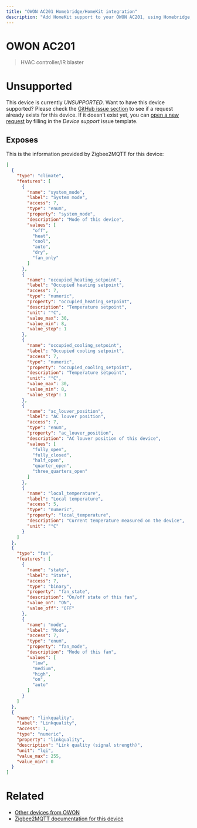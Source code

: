 ```yaml
---
title: "OWON AC201 Homebridge/HomeKit integration"
description: "Add HomeKit support to your OWON AC201, using Homebridge, Zigbee2MQTT and homebridge-z2m."
---
```

<!---
This file has been GENERATED using src/docgen/docgen.ts
DO NOT EDIT THIS FILE MANUALLY!
-->
# OWON AC201
> HVAC controller/IR blaster


# Unsupported

This device is currently *UNSUPPORTED*.
Want to have this device supported? Please check the [GitHub issue section](https://github.com/itavero/homebridge-z2m/issues?q=AC201) to see if a request already exists for this device.
If it doesn't exist yet, you can [open a new request](https://github.com/itavero/homebridge-z2m/issues/new?assignees=&labels=enhancement&template=device_support.yml&title=%5BDevice%5D+OWON%20AC201&model=OWON%20AC201&exposes=%5B%0A%20%20%7B%0A%20%20%20%20%22type%22%3A%20%22climate%22%2C%0A%20%20%20%20%22features%22%3A%20%5B%0A%20%20%20%20%20%20%7B%0A%20%20%20%20%20%20%20%20%22name%22%3A%20%22system_mode%22%2C%0A%20%20%20%20%20%20%20%20%22label%22%3A%20%22System%20mode%22%2C%0A%20%20%20%20%20%20%20%20%22access%22%3A%207%2C%0A%20%20%20%20%20%20%20%20%22type%22%3A%20%22enum%22%2C%0A%20%20%20%20%20%20%20%20%22property%22%3A%20%22system_mode%22%2C%0A%20%20%20%20%20%20%20%20%22description%22%3A%20%22Mode%20of%20this%20device%22%2C%0A%20%20%20%20%20%20%20%20%22values%22%3A%20%5B%0A%20%20%20%20%20%20%20%20%20%20%22off%22%2C%0A%20%20%20%20%20%20%20%20%20%20%22heat%22%2C%0A%20%20%20%20%20%20%20%20%20%20%22cool%22%2C%0A%20%20%20%20%20%20%20%20%20%20%22auto%22%2C%0A%20%20%20%20%20%20%20%20%20%20%22dry%22%2C%0A%20%20%20%20%20%20%20%20%20%20%22fan_only%22%0A%20%20%20%20%20%20%20%20%5D%0A%20%20%20%20%20%20%7D%2C%0A%20%20%20%20%20%20%7B%0A%20%20%20%20%20%20%20%20%22name%22%3A%20%22occupied_heating_setpoint%22%2C%0A%20%20%20%20%20%20%20%20%22label%22%3A%20%22Occupied%20heating%20setpoint%22%2C%0A%20%20%20%20%20%20%20%20%22access%22%3A%207%2C%0A%20%20%20%20%20%20%20%20%22type%22%3A%20%22numeric%22%2C%0A%20%20%20%20%20%20%20%20%22property%22%3A%20%22occupied_heating_setpoint%22%2C%0A%20%20%20%20%20%20%20%20%22description%22%3A%20%22Temperature%20setpoint%22%2C%0A%20%20%20%20%20%20%20%20%22unit%22%3A%20%22%C2%B0C%22%2C%0A%20%20%20%20%20%20%20%20%22value_max%22%3A%2030%2C%0A%20%20%20%20%20%20%20%20%22value_min%22%3A%208%2C%0A%20%20%20%20%20%20%20%20%22value_step%22%3A%201%0A%20%20%20%20%20%20%7D%2C%0A%20%20%20%20%20%20%7B%0A%20%20%20%20%20%20%20%20%22name%22%3A%20%22occupied_cooling_setpoint%22%2C%0A%20%20%20%20%20%20%20%20%22label%22%3A%20%22Occupied%20cooling%20setpoint%22%2C%0A%20%20%20%20%20%20%20%20%22access%22%3A%207%2C%0A%20%20%20%20%20%20%20%20%22type%22%3A%20%22numeric%22%2C%0A%20%20%20%20%20%20%20%20%22property%22%3A%20%22occupied_cooling_setpoint%22%2C%0A%20%20%20%20%20%20%20%20%22description%22%3A%20%22Temperature%20setpoint%22%2C%0A%20%20%20%20%20%20%20%20%22unit%22%3A%20%22%C2%B0C%22%2C%0A%20%20%20%20%20%20%20%20%22value_max%22%3A%2030%2C%0A%20%20%20%20%20%20%20%20%22value_min%22%3A%208%2C%0A%20%20%20%20%20%20%20%20%22value_step%22%3A%201%0A%20%20%20%20%20%20%7D%2C%0A%20%20%20%20%20%20%7B%0A%20%20%20%20%20%20%20%20%22name%22%3A%20%22ac_louver_position%22%2C%0A%20%20%20%20%20%20%20%20%22label%22%3A%20%22AC%20louver%20position%22%2C%0A%20%20%20%20%20%20%20%20%22access%22%3A%207%2C%0A%20%20%20%20%20%20%20%20%22type%22%3A%20%22enum%22%2C%0A%20%20%20%20%20%20%20%20%22property%22%3A%20%22ac_louver_position%22%2C%0A%20%20%20%20%20%20%20%20%22description%22%3A%20%22AC%20louver%20position%20of%20this%20device%22%2C%0A%20%20%20%20%20%20%20%20%22values%22%3A%20%5B%0A%20%20%20%20%20%20%20%20%20%20%22fully_open%22%2C%0A%20%20%20%20%20%20%20%20%20%20%22fully_closed%22%2C%0A%20%20%20%20%20%20%20%20%20%20%22half_open%22%2C%0A%20%20%20%20%20%20%20%20%20%20%22quarter_open%22%2C%0A%20%20%20%20%20%20%20%20%20%20%22three_quarters_open%22%0A%20%20%20%20%20%20%20%20%5D%0A%20%20%20%20%20%20%7D%2C%0A%20%20%20%20%20%20%7B%0A%20%20%20%20%20%20%20%20%22name%22%3A%20%22local_temperature%22%2C%0A%20%20%20%20%20%20%20%20%22label%22%3A%20%22Local%20temperature%22%2C%0A%20%20%20%20%20%20%20%20%22access%22%3A%205%2C%0A%20%20%20%20%20%20%20%20%22type%22%3A%20%22numeric%22%2C%0A%20%20%20%20%20%20%20%20%22property%22%3A%20%22local_temperature%22%2C%0A%20%20%20%20%20%20%20%20%22description%22%3A%20%22Current%20temperature%20measured%20on%20the%20device%22%2C%0A%20%20%20%20%20%20%20%20%22unit%22%3A%20%22%C2%B0C%22%0A%20%20%20%20%20%20%7D%0A%20%20%20%20%5D%0A%20%20%7D%2C%0A%20%20%7B%0A%20%20%20%20%22type%22%3A%20%22fan%22%2C%0A%20%20%20%20%22features%22%3A%20%5B%0A%20%20%20%20%20%20%7B%0A%20%20%20%20%20%20%20%20%22name%22%3A%20%22state%22%2C%0A%20%20%20%20%20%20%20%20%22label%22%3A%20%22State%22%2C%0A%20%20%20%20%20%20%20%20%22access%22%3A%207%2C%0A%20%20%20%20%20%20%20%20%22type%22%3A%20%22binary%22%2C%0A%20%20%20%20%20%20%20%20%22property%22%3A%20%22fan_state%22%2C%0A%20%20%20%20%20%20%20%20%22description%22%3A%20%22On%2Foff%20state%20of%20this%20fan%22%2C%0A%20%20%20%20%20%20%20%20%22value_on%22%3A%20%22ON%22%2C%0A%20%20%20%20%20%20%20%20%22value_off%22%3A%20%22OFF%22%0A%20%20%20%20%20%20%7D%2C%0A%20%20%20%20%20%20%7B%0A%20%20%20%20%20%20%20%20%22name%22%3A%20%22mode%22%2C%0A%20%20%20%20%20%20%20%20%22label%22%3A%20%22Mode%22%2C%0A%20%20%20%20%20%20%20%20%22access%22%3A%207%2C%0A%20%20%20%20%20%20%20%20%22type%22%3A%20%22enum%22%2C%0A%20%20%20%20%20%20%20%20%22property%22%3A%20%22fan_mode%22%2C%0A%20%20%20%20%20%20%20%20%22description%22%3A%20%22Mode%20of%20this%20fan%22%2C%0A%20%20%20%20%20%20%20%20%22values%22%3A%20%5B%0A%20%20%20%20%20%20%20%20%20%20%22low%22%2C%0A%20%20%20%20%20%20%20%20%20%20%22medium%22%2C%0A%20%20%20%20%20%20%20%20%20%20%22high%22%2C%0A%20%20%20%20%20%20%20%20%20%20%22on%22%2C%0A%20%20%20%20%20%20%20%20%20%20%22auto%22%0A%20%20%20%20%20%20%20%20%5D%0A%20%20%20%20%20%20%7D%0A%20%20%20%20%5D%0A%20%20%7D%2C%0A%20%20%7B%0A%20%20%20%20%22name%22%3A%20%22linkquality%22%2C%0A%20%20%20%20%22label%22%3A%20%22Linkquality%22%2C%0A%20%20%20%20%22access%22%3A%201%2C%0A%20%20%20%20%22type%22%3A%20%22numeric%22%2C%0A%20%20%20%20%22property%22%3A%20%22linkquality%22%2C%0A%20%20%20%20%22description%22%3A%20%22Link%20quality%20(signal%20strength)%22%2C%0A%20%20%20%20%22unit%22%3A%20%22lqi%22%2C%0A%20%20%20%20%22value_max%22%3A%20255%2C%0A%20%20%20%20%22value_min%22%3A%200%0A%20%20%7D%0A%5D) by filling in the _Device support_ issue template.

## Exposes

This is the information provided by Zigbee2MQTT for this device:

```json
[
  {
    "type": "climate",
    "features": [
      {
        "name": "system_mode",
        "label": "System mode",
        "access": 7,
        "type": "enum",
        "property": "system_mode",
        "description": "Mode of this device",
        "values": [
          "off",
          "heat",
          "cool",
          "auto",
          "dry",
          "fan_only"
        ]
      },
      {
        "name": "occupied_heating_setpoint",
        "label": "Occupied heating setpoint",
        "access": 7,
        "type": "numeric",
        "property": "occupied_heating_setpoint",
        "description": "Temperature setpoint",
        "unit": "°C",
        "value_max": 30,
        "value_min": 8,
        "value_step": 1
      },
      {
        "name": "occupied_cooling_setpoint",
        "label": "Occupied cooling setpoint",
        "access": 7,
        "type": "numeric",
        "property": "occupied_cooling_setpoint",
        "description": "Temperature setpoint",
        "unit": "°C",
        "value_max": 30,
        "value_min": 8,
        "value_step": 1
      },
      {
        "name": "ac_louver_position",
        "label": "AC louver position",
        "access": 7,
        "type": "enum",
        "property": "ac_louver_position",
        "description": "AC louver position of this device",
        "values": [
          "fully_open",
          "fully_closed",
          "half_open",
          "quarter_open",
          "three_quarters_open"
        ]
      },
      {
        "name": "local_temperature",
        "label": "Local temperature",
        "access": 5,
        "type": "numeric",
        "property": "local_temperature",
        "description": "Current temperature measured on the device",
        "unit": "°C"
      }
    ]
  },
  {
    "type": "fan",
    "features": [
      {
        "name": "state",
        "label": "State",
        "access": 7,
        "type": "binary",
        "property": "fan_state",
        "description": "On/off state of this fan",
        "value_on": "ON",
        "value_off": "OFF"
      },
      {
        "name": "mode",
        "label": "Mode",
        "access": 7,
        "type": "enum",
        "property": "fan_mode",
        "description": "Mode of this fan",
        "values": [
          "low",
          "medium",
          "high",
          "on",
          "auto"
        ]
      }
    ]
  },
  {
    "name": "linkquality",
    "label": "Linkquality",
    "access": 1,
    "type": "numeric",
    "property": "linkquality",
    "description": "Link quality (signal strength)",
    "unit": "lqi",
    "value_max": 255,
    "value_min": 0
  }
]
```

# Related
* [Other devices from OWON](../index.md#owon)
* [Zigbee2MQTT documentation for this device](https://www.zigbee2mqtt.io/devices/AC201.html)